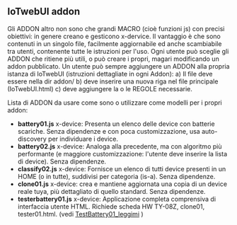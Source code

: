 ## IoTwebUI addon

Gli ADDON altro non sono che grandi MACRO (cioè funzioni js) con precisi obiettivi: in genere creano e gesticono x-dervice.
Il vantaggio è che sono contenuti in un singolo file, facilmente aggiornabile ed anche scambiabile tra utenti, contenente tutte le istruzioni per l'uso. 
Ogni utente può sceglie gli ADDON che ritiene più utili, o può creare i propri, magari modificando un addon pubblicato.
Un utente può sempre aggiungere un ADDON alla propria istanza di IoTwebUI (istruzioni dettagliate in ogni Addon):
  a) Il file deve essere nella dir addon/
  b) deve inserire una nuova riga nel file principale (IoTwebUI.html) 
  c) deve aggiungere la o le REGOLE  necessarie.

Lista di ADDON da usare come sono o utilizzare come modelli per i propri addon: 
* **battery01.js** x-device: Presenta un elenco delle device con batterie scariche. Senza dipendenze e 
con poca customizzazione, usa auto-discovery per individuare i device.
* **battery02.js** x-device: Analoga alla precedente, ma con algoritmo più performante (e maggiore customizzazione: l'utente deve inserire la lista di device). Senza dipendenze.
* **classify02.js**  x-device:  Fornisce un elenco di tutti device presenti in un HOME (o in tutte), suddivisi per categoria (is-a). Senza dipendenze.
* **clone01.js**  x-device: crea e mantiene aggiornata una copia di un device reale tuya, più dettagliato di quello standard. Senza dipendenze.
* **testerbattery01.js** x-device: Applicazione completa comprensiva di interfaccia utente HTML. Richiede scheda HW TY-08Z, clone01, tester01.html. (vedi [TestBattery01_leggimi](https://github.com/msillano/IoTwebUI/blob/main/addon/TestBattery01_leggimi.pdf) )
             
